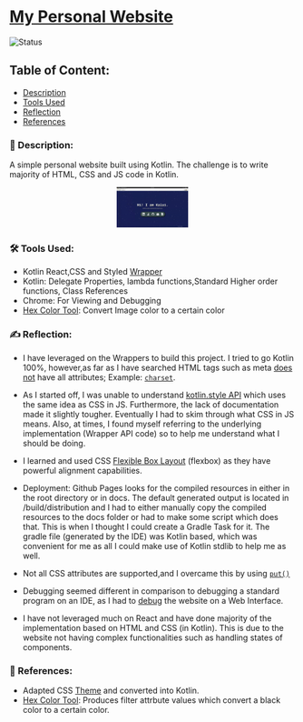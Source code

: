 # [My Personal Website](https://kalaiz.github.io/)
![Status](https://img.shields.io/badge/status-viewable-green)

## Table of Content:
- [Description](#-description)
- [Tools Used](#%EF%B8%8F-tools-used)
- [Reflection](#%EF%B8%8F-reflection)
- [References](#-references)

### 📜 Description:
A simple personal website built using Kotlin. The challenge is to write majority of HTML, CSS and JS code in Kotlin.

<p align="center">
<img src="/resources/website_overview.gif" width="25%" height="25%" /> 
</p>

### 🛠️ Tools Used:
- Kotlin React,CSS and Styled [Wrapper](https://github.com/JetBrains/kotlin-wrappers)
- Kotlin: Delegate Properties, lambda functions,Standard Higher order functions, Class References
- Chrome: For Viewing and Debugging
- [Hex Color Tool](https://codepen.io/sosuke/pen/Pjoqqp): Convert Image color to a certain color 


### ✍️ Reflection:
- I have leveraged on the Wrappers to build this project. I tried to go Kotlin 100%, however,as far as I have searched HTML tags such as meta [does not](https://github.com/JetBrains/kotlin-wrappers/blob/4c757b59f94e92146e9686f6a0444fe28c1b1a93/kotlin-react-dom/src/main/kotlin/react/dom/ReactDOMTags.kt#L171) have all attributes; Example: [`charset`](https://www.w3schools.com/tags/att_meta_charset.asp). 

- As I started off, I was unable to understand [kotlin.style API](https://github.com/JetBrains/kotlin-wrappers/tree/master/kotlin-styled) which uses the same idea as CSS in JS. Furthermore, the lack of documentation made it slightly tougher. Eventually I had to skim through what CSS in JS means. Also, at times, I found myself referring to the underlying implementation (Wrapper API code) so to help me understand what I should be doing. 

- I learned and used CSS [Flexible Box Layout](https://developer.mozilla.org/en-US/docs/Web/CSS/CSS_Flexible_Box_Layout/Basic_Concepts_of_Flexbox) (flexbox) as they have powerful alignment capabilities.


- Deployment: Github Pages looks for the compiled resources in either in the root directory or in docs. The default generated output is located in /build/distribution and I had to either manually copy the compiled resources to the docs folder or had to make some script which does that. This is when I thought I could create a Gradle Task for it. The gradle file (generated by the IDE) was Kotlin based, which was convenient for me as all I could make use of Kotlin stdlib to help me as well.

- Not all CSS attributes are supported,and I overcame this by using [`put()`](https://github.com/JetBrains/kotlin-wrappers/tree/master/kotlin-styled#css-properties)

- Debugging seemed different in comparison to debugging a standard program  on an IDE, as I had to [debug](https://kotlinlang.org/docs/tutorials/javascript/debugging-kotlin-in-browser.html) the website on a Web Interface.

- I have not leveraged much on React and have done majority of the implementation  based on HTML and CSS  (in Kotlin). This is due to the website not having complex functionalities such as handling states of components.



### 🔖 References:
- Adapted CSS [Theme](https://codepen.io/d3vsh4/pen/LMYLYp) and converted into Kotlin.
- [Hex Color Tool](https://codepen.io/sosuke/pen/Pjoqqp): Produces filter attrbute values which convert a black color to a certain color. 





